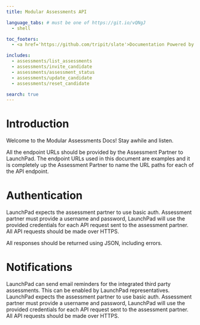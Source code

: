 ```yaml
---
title: Modular Assessments API

language_tabs: # must be one of https://git.io/vQNgJ
  - shell

toc_footers:
  - <a href='https://github.com/tripit/slate'>Documentation Powered by Slate</a>

includes:
  - assessments/list_assessments
  - assessments/invite_candidate
  - assessments/assessment_status
  - assessments/update_candidate
  - assessments/reset_candidate

search: true
---
```


# Introduction
Welcome to the Modular Assessments Docs! Stay awhile and listen.

<aside class="info">
  All the endpoint URLs should be provided by the Assessment Partner to LaunchPad. The endpoint URLs used in this document are examples and it is completely up the Assessment Partner to name the URL paths for each of the API endpoint.
</aside>


# Authentication
LaunchPad expects the assessment partner to use basic auth. Assessment partner must provide a username and password, LaunchPad will use the provided credentials for each API request sent to the assessment partner. All API requests should be made over HTTPS.

All responses should be returned using JSON, including errors.

# Notifications
LaunchPad can send email reminders for the integrated third party assessments. This can be enabled by LaunchPad representatives.
LaunchPad expects the assessment partner to use basic auth. Assessment partner must provide a username and password, LaunchPad will use the provided credentials for each API request sent to the assessment partner. All API requests should be made over HTTPS.
